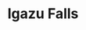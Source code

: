---
title: Igazu Falls
tags: john
image: /files/john/Igazu_Falls_2000.jpg
imageBase: Igazu_Falls
alt: Numerous waterfalls with a rainbow appearing in the center of it all. 
width: 2000
height: 1333
imageDate: May 2010
location: Brasil and Argentina
camera: Canon IXUS 860 IS
metaDescription: Numerous waterfalls with a rainbow appearing in the center of it all. 
---